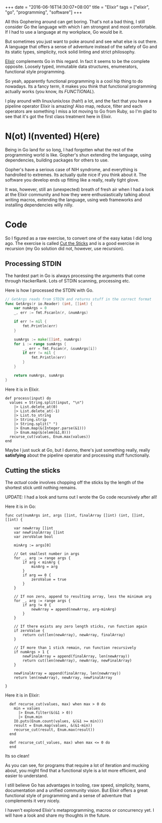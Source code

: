 +++
date = "2016-06-16T14:30:07+08:00"
title = "Elixir"
tags = ["elixir", "go", "programming", "software"]
+++

All this Gophering around can get boring. That's not a bad thing, I still consider Go the language with which I am strongest and most comfortable. If I had to use a language at my workplace, Go would be it.

But sometimes you just want to poke around and see what else is out there. A language that offers a sense of adventure instead of the safety of Go and its static types, simplicity, rock solid linting and strict philosophy.

[Elixir](elixir-lang.org) complements Go in this regard. In fact it seems to be the complete opposite. Loosely typed, immutable data structures, enumerators, functional style programming.

So yeah, apparently functional programming is a cool hip thing to do nowadays. Its a fancy term, it makes you think that functional programming actually works (you know, its *FUNCTIONAL*).

I play around with linux/unix/osx (hah!) a lot, and the fact that you have a pipeline operator Elixir is amazing! Also map, reduce, filter and each operators are something I miss a lot moving to Go from Ruby, so I'm glad to see that it's got the first class treatment here in Elixir.

# N(ot) I(nvented) H(ere)

Being in Go land for so long, I had forgotten what the rest of the programming world is like. Gopher's shun extending the language, using dependencies, building packages for others to use.

Gopher's have a serious case of NIH syndrome, and everything is handrolled to extremes. Its actually quite nice if you think about it. The software you develop ends up fitting like a really, really tight glove.

It was, however, still an (unexpected) breath of fresh air when I had a look at the Elixir community and how they were enthusiastically talking about writing macros, extending the language, using web frameworks and installing dependencies willy nilly.

# Code

So I figured as a raw exercise, to convert one of the easy katas I did long ago. The exercise is called [Cut the Sticks](https://www.hackerrank.com/challenges/cut-the-sticks) and is a good exercise in recursion (my Go solution did not, however, use recursion).

## Processing STDIN

The hardest part in Go is always processing the arguments that come through HackerRank. Lots of STDIN scanning, processing etc.

Here is how I processed the STDIN with Go.
```Go
// GetArgs reads from STDIN and returns stuff in the correct format
func GetArgs(r io.Reader) (int, []int) {
	var numArgs = 0
	_, err := fmt.Fscanln(r, &numArgs)

	if err != nil {
		fmt.Println(err)
	}

	sumArgs := make([]int, numArgs)
	for i := range sumArgs {
		_, err = fmt.Fscan(r, &sumArgs[i])
		if err != nil {
			fmt.Println(err)
		}
	}

	return numArgs, sumArgs
}
```
Here it is in Elixir.

```
def process(input) do
  values = String.split(input, "\n")
    |> List.delete_at(0)
    |> List.delete_at(-1)
    |> List.to_string
    |> String.strip
    |> String.split(" ")
    |> Enum.map(&(Integer.parse(&1)))
    |> Enum.map(&(elem(&1,0)))
  recurse_cut(values, Enum.max(values))
end
```

Maybe I just suck at Go, but I dunno, there's just something really, really **satisfying** about the pipeline operator and processing stuff functionally.

## Cutting the sticks

The *actual* code involves chopping off the sticks by the length of the shortest stick until nothing remains.

UPDATE: I had a look and turns out I wrote the Go code recursively after all!

Here it is in Go:
```
func cut(numArgs int, args []int, finalArray []int) (int, []int, []int) {

	var newArray []int
	var newFinalArray []int
	var zeroValue bool

	minArg := args[0]

	// Get smallest number in args
	for _, arg := range args {
		if arg < minArg {
			minArg = arg
		}
		if arg == 0 {
			zeroValue = true
		}
	}

	// If non zero, append to resulting array, less the minimum arg
	for _, arg := range args {
		if arg != 0 {
			newArray = append(newArray, arg-minArg)
		}
	}

	// If there exists any zero length sticks, run function again
	if zeroValue {
		return cut(len(newArray), newArray, finalArray)
	}

	// If more than 1 stick remain, run function recursively
	if numArgs > 1 {
		newFinalArray = append(finalArray, len(newArray))
		return cut(len(newArray), newArray, newFinalArray)
	}

	newFinalArray = append(finalArray, len(newArray))
	return len(newArray), newArray, newFinalArray

}
```


Here it is in Elixir:
```
  def recurse_cut(values, max) when max > 0 do
    min = values
      |> Enum.filter(&(&1 > 0))
      |> Enum.min
    IO.puts(Enum.count(values, &(&1 >= min)))
    result = Enum.map(values, &(&1-min))
    recurse_cut(result, Enum.max(result))
  end

  def recurse_cut(_values, max) when max <= 0 do
  end
```

Its so clean!

As you can see, for programs that require a lot of iteration and mucking about, you might find that a functional style is a lot more efficient, and easier to understand.

I still believe Go has advantages in tooling, raw speed, simplicity, teams, documentation and a unified community vision. But Elixir offers a great functional style of programming and a sense of adventure that complements it very nicely.

I haven't explored Elixir's metaprogramming, macros or concurrency yet. I will have a look and share my thoughts in the future.
